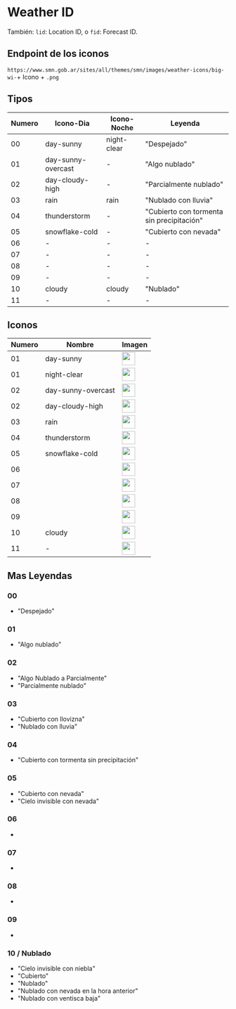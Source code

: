 # Weather ID

También: `lid`: Location ID,  o `fid`: Forecast ID.

## Endpoint de los iconos

`https://www.smn.gob.ar/sites/all/themes/smn/images/weather-icons/big-wi-`+ Icono + `.png`

## Tipos

| Numero | Icono-Dia | Icono-Noche | Leyenda |
|------- | --------- | ----------- | ------- |
| 00 | day-sunny | night-clear | "Despejado" |
| 01 | day-sunny-overcast | - | "Algo nublado" |
| 02 | day-cloudy-high | - | "Parcialmente nublado" |
| 03 | rain | rain | "Nublado con lluvia" |
| 04 | thunderstorm | - | "Cubierto con tormenta sin precipitación" |
| 05 | snowflake-cold | - | "Cubierto con nevada" |
| 06 | - | - | - |
| 07 | - | - | - |
| 08 | - | - | - |
| 09 | - | - | - |
| 10 | cloudy | cloudy | "Nublado" |
| 11 | - | - | - |

## Iconos
| Numero | Nombre | Imagen |
|------- | ------ | ------ |
| 01 | day-sunny | <img src="https://www.smn.gob.ar/sites/all/themes/smn/images/weather-icons/big-wi-day-sunny.png" width="30"> |
| 01 | night-clear | <img src="https://www.smn.gob.ar/sites/all/themes/smn/images/weather-icons/big-wi-night-clear.png" width="30"> |
| 02 | day-sunny-overcast | <img src="https://www.smn.gob.ar/sites/all/themes/smn/images/weather-icons/big-wi-day-sunny-overcast.png" width="30"> |
| 02 | day-cloudy-high | <img src="https://www.smn.gob.ar/sites/all/themes/smn/images/weather-icons/big-wi-day-cloudy-high.png" width="30"> |
| 03 | rain | <img src="https://www.smn.gob.ar/sites/all/themes/smn/images/weather-icons/big-wi-rain.png" width="30"> |
| 04 | thunderstorm | <img src="https://www.smn.gob.ar/sites/all/themes/smn/images/weather-icons/big-wi-thunderstorm.png" width="30"> |
| 05 | snowflake-cold | <img src="https://www.smn.gob.ar/sites/all/themes/smn/images/weather-icons/big-wi-snowflake-cold.png" width="30"> |
| 06 |  | <img src="https://www.smn.gob.ar/sites/all/themes/smn/images/weather-icons/big-wi-" width="30"> |
| 07 |  | <img src="https://www.smn.gob.ar/sites/all/themes/smn/images/weather-icons/big-wi-" width="30"> |
| 08 |  | <img src="https://www.smn.gob.ar/sites/all/themes/smn/images/weather-icons/big-wi-" width="30"> |
| 09 |  | <img src="https://www.smn.gob.ar/sites/all/themes/smn/images/weather-icons/big-wi-" width="30"> |
| 10 | cloudy | <img src="https://www.smn.gob.ar/sites/all/themes/smn/images/weather-icons/big-wi-cloudy.png" width="30"> |
| 11 | - | <img src="https://www.smn.gob.ar/sites/all/themes/smn/images/weather-icons/big-wi-" width="30"> | 

## Mas Leyendas 

### 00

* "Despejado"

### 01

* "Algo nublado"

### 02

* "Algo Nublado a Parcialmente"
* "Parcialmente nublado"

### 03

* "Cubierto con llovizna"
* "Nublado con lluvia"

### 04

* "Cubierto con tormenta sin precipitación"

### 05

* "Cubierto con nevada" 
* "Cielo invisible con nevada"

### 06

*

### 07

*

### 08

*

### 09

*

### 10 / Nublado

* "Cielo invisible con niebla"
* "Cubierto"
* "Nublado"
* "Nublado con nevada en la hora anterior"
* "Nublado con ventisca baja"
